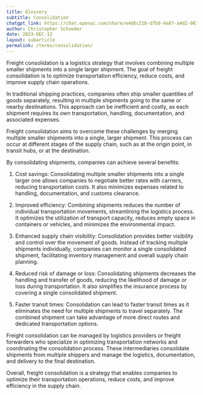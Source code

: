 ```yaml
---
title: Glossery
subtitle: Consolidation
chatgpt_link: https://chat.openai.com/share/e4d6c218-d7bd-4e87-a4d2-98101b1243cb
author: Christopher Schoeder
date: 2023-DEC-13
layout: subarticle
permalink: /terms/consolidation/
---
```


Freight consolidation is a logistics strategy that involves combining multiple smaller shipments into a single larger shipment. The goal of freight consolidation is to optimize transportation efficiency, reduce costs, and improve supply chain operations.

In traditional shipping practices, companies often ship smaller quantities of goods separately, resulting in multiple shipments going to the same or nearby destinations. This approach can be inefficient and costly, as each shipment requires its own transportation, handling, documentation, and associated expenses.

Freight consolidation aims to overcome these challenges by merging multiple smaller shipments into a single, larger shipment. This process can occur at different stages of the supply chain, such as at the origin point, in transit hubs, or at the destination.

By consolidating shipments, companies can achieve several benefits:

1. Cost savings: Consolidating multiple smaller shipments into a single larger one allows companies to negotiate better rates with carriers, reducing transportation costs. It also minimizes expenses related to handling, documentation, and customs clearance.

2. Improved efficiency: Combining shipments reduces the number of individual transportation movements, streamlining the logistics process. It optimizes the utilization of transport capacity, reduces empty space in containers or vehicles, and minimizes the environmental impact.

3. Enhanced supply chain visibility: Consolidation provides better visibility and control over the movement of goods. Instead of tracking multiple shipments individually, companies can monitor a single consolidated shipment, facilitating inventory management and overall supply chain planning.

4. Reduced risk of damage or loss: Consolidating shipments decreases the handling and transfer of goods, reducing the likelihood of damage or loss during transportation. It also simplifies the insurance process by covering a single consolidated shipment.

5. Faster transit times: Consolidation can lead to faster transit times as it eliminates the need for multiple shipments to travel separately. The combined shipment can take advantage of more direct routes and dedicated transportation options.

Freight consolidation can be managed by logistics providers or freight forwarders who specialize in optimizing transportation networks and coordinating the consolidation process. These intermediaries consolidate shipments from multiple shippers and manage the logistics, documentation, and delivery to the final destination.

Overall, freight consolidation is a strategy that enables companies to optimize their transportation operations, reduce costs, and improve efficiency in the supply chain.
